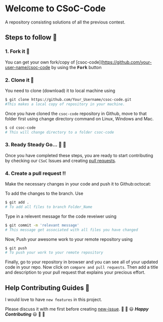 # Welcome to CSoC-Code

A repository consisting solutions of all the previous contest.

## Steps to follow :scroll:

### 1. Fork it :fork_and_knife:
You can get your own fork/copy of [csoc-code](https://github.com/your-user-name/csoc-code by using the <kbd><b>Fork</b></kbd> button

### 2. Clone it :busts_in_silhouette:
You need to clone (download) it to local machine using
```sh
$ git clone https://github.com/Your_Username/csoc-code.git
#This makes a local copy of repository in your machine.
```
Once you have cloned the `csoc-code` repository in Github, move to that folder first using change directory command on Linux, Windows and Mac.
```sh
$ cd csoc-code
# This will change directory to a folder csoc-code
```
### 3. Ready Steady Go... :turtle: :rabbit2:
Once you have completed these steps, you are ready to start contributing by checking our `CSoC` Issues and creating [pull requests](https://github.com/cu-coders/csoc-code/pulls).

### 4. Create a pull request :bangbang:
Make the necessary changes in your code and push it to Github:octocat:

To add the changes to the branch. Use
```sh
$ git add .
# To add all files to branch Folder_Name
```
Type in a relevent message for the code reveiwer using
```sh
$ git commit -m 'relevant message'
# This message get associated with all files you have changed
```
Now, Push your awesome work to your remote repository using
```sh
$ git push
# To push your work to your remote repository
```
Finally, go to your repository in browser and you can see all of your updated code in your repo. Now click on `compare and pull requests`.
Then add a title and description to your pull request that explains your precious effort.

## Help Contributing Guides :crown:
I would love to have `new features` in this project.

Please discuss it with me first before creating [new-issue](https://github.com/cu-coders/csoc-code/issues/new).
:tada: :confetti_ball: :smiley: _**Happy Contributing**_ :smiley: :confetti_ball: :tada:
